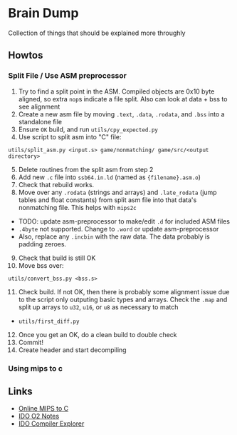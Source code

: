 # Brain Dump
Collection of things that should be explained more throughly 

## Howtos
### Split File / Use ASM preprocessor
1. Try to find a split point in the ASM. Compiled objects are 0x10 byte aligned,
  so extra `nop`s indicate a file split. Also can look at data + bss to see alignment
2. Create a new asm file by moving `.text`, `.data`, `.rodata`, and `.bss` into a standalone file
3. Ensure `OK` build, and run `utils/cpy_expected.py`
4. Use script to split asm into "C" file:
```
utils/split_asm.py <input.s> game/nonmatching/ game/src/<output directory>
```
5. Delete routines from the split asm from step 2
6. Add new `.c` file into `ssb64.in.ld` (named as `{filename}.asm.o`)
7. Check that rebuild works.
8. Move over any `.rodata` (strings and arrays) and `.late_rodata` (jump tables and float constants) from split asm file into that data's nonmatching file. This helps with `mips2c`
  * TODO: update asm-preprocessor to make/edit `.d` for included ASM files
  * `.4byte` not supported. Change to `.word` or update asm-preprocessor
  * Also, replace any `.incbin` with the raw data. The data probably is padding zeroes.
9. Check that build is still OK
10. Move bss over:
```
utils/convert_bss.py <bss.s>
```
11. Check build. If not OK, then there is probably some alignment issue due to the script only outputing basic types and arrays. Check the `.map` and split up arrays to `u32`, `u16`, or `u8` as necessary to match
  * `utils/first_diff.py`
12. Once you get an OK, do a clean build to double check
13. Commit!
14. Create header and start decompiling

### Using mips to c


## Links
* [Online MIPS to C](https://simonsoftware.se/other/mips_to_c.py)
* [IDO O2 Notes](https://hackmd.io/vPmcgdaFSlq4R2mfkq4bJg#Rematerialization-of-constants)
* [IDO Compiler Explorer](https://compiler.queueram.com/)
